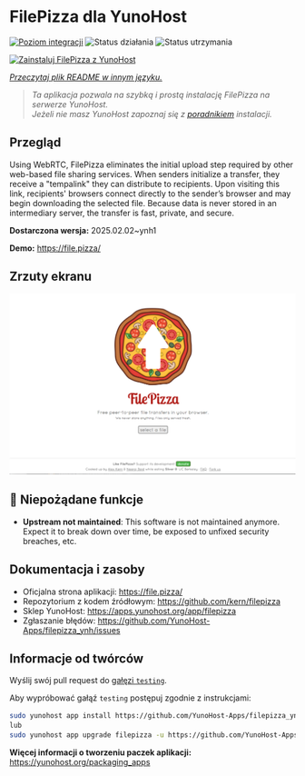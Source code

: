 <!--
To README zostało automatycznie wygenerowane przez <https://github.com/YunoHost/apps/tree/master/tools/readme_generator>
Nie powinno być ono edytowane ręcznie.
-->

# FilePizza dla YunoHost

[![Poziom integracji](https://apps.yunohost.org/badge/integration/filepizza)](https://ci-apps.yunohost.org/ci/apps/filepizza/)
![Status działania](https://apps.yunohost.org/badge/state/filepizza)
![Status utrzymania](https://apps.yunohost.org/badge/maintained/filepizza)

[![Zainstaluj FilePizza z YunoHost](https://install-app.yunohost.org/install-with-yunohost.svg)](https://install-app.yunohost.org/?app=filepizza)

*[Przeczytaj plik README w innym języku.](./ALL_README.md)*

> *Ta aplikacja pozwala na szybką i prostą instalację FilePizza na serwerze YunoHost.*  
> *Jeżeli nie masz YunoHost zapoznaj się z [poradnikiem](https://yunohost.org/install) instalacji.*

## Przegląd

Using WebRTC, FilePizza eliminates the initial upload step required by other web-based file sharing services. When senders initialize a transfer, they receive a "tempalink" they can distribute to recipients. Upon visiting this link, recipients' browsers connect directly to the sender’s browser and may begin downloading the selected file. Because data is never stored in an intermediary server, the transfer is fast, private, and secure.

**Dostarczona wersja:** 2025.02.02~ynh1

**Demo:** <https://file.pizza/>

## Zrzuty ekranu

![Zrzut ekranu z FilePizza](./doc/screenshots/screenshot.png)

## :red_circle: Niepożądane funkcje

- **Upstream not maintained**: This software is not maintained anymore. Expect it to break down over time, be exposed to unfixed security breaches, etc.

## Dokumentacja i zasoby

- Oficjalna strona aplikacji: <https://file.pizza/>
- Repozytorium z kodem źródłowym: <https://github.com/kern/filepizza>
- Sklep YunoHost: <https://apps.yunohost.org/app/filepizza>
- Zgłaszanie błędów: <https://github.com/YunoHost-Apps/filepizza_ynh/issues>

## Informacje od twórców

Wyślij swój pull request do [gałęzi `testing`](https://github.com/YunoHost-Apps/filepizza_ynh/tree/testing).

Aby wypróbować gałąź `testing` postępuj zgodnie z instrukcjami:

```bash
sudo yunohost app install https://github.com/YunoHost-Apps/filepizza_ynh/tree/testing --debug
lub
sudo yunohost app upgrade filepizza -u https://github.com/YunoHost-Apps/filepizza_ynh/tree/testing --debug
```

**Więcej informacji o tworzeniu paczek aplikacji:** <https://yunohost.org/packaging_apps>
